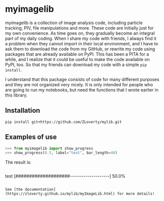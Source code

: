 # myimagelib

myimagelib is a collection of image analysis code, including particle tracking, PIV, file manipulations and more. These code are initially just for my own convenience. As time goes on, they gradually become an integral part of my daily coding. When I share my code with friends, I always find it a problem when they cannot import in their local environment, and I have to ask them to download the code from my GitHub, or rewrite my code using packages that are already available on PyPI. This has been a PITA for a while, and I realize that it could be useful to make the code available on PyPI, too. So that my friends can download my code with a simple `pip install`. 

I understand that this package consists of code for many different purposes and they are not organized very nicely. It is only intended for people who are going to run my notebooks, but need the functions that I wrote earlier in this library. 

## Installation

```
pip install git+https://github.com/ZLoverty/mylib.git
```

## Examples of use

```python
>>> from myimagelib import show_progress
>>> show_progress(0.5, label="test", bar_length=40)
```
The result is:
```

```
test [####################--------------------] 50.0%
```

See [the documentation](https://zloverty.github.io/mylib/myImageLib.html) for more details!


